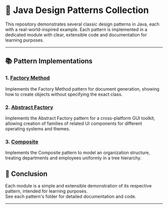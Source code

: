 # 🎨 Java Design Patterns Collection

This repository demonstrates several classic design patterns in Java, each with a real-world-inspired example. Each pattern is implemented in a dedicated module with clear, extensible code and documentation for learning purposes.

---

## 📚 Pattern Implementations

### 1. [Factory Method](src/creational/factory/Readme.md)
Implements the Factory Method pattern for document generation, showing how to create objects without specifying the exact class.

### 2. [Abstract Factory](src/creational/abstractfactory/Readme.md)
Implements the Abstract Factory pattern for a cross-platform GUI toolkit, allowing creation of families of related UI components for different operating systems and themes.

### 3. [Composite](src/structural/composite/Readme.md)
Implements the Composite pattern to model an organization structure, treating departments and employees uniformly in a tree hierarchy.

## 🏁 Conclusion

Each module is a simple and extensible demonstration of its respective pattern, intended for learning purposes.  
See each pattern's folder for detailed documentation and code.

---
